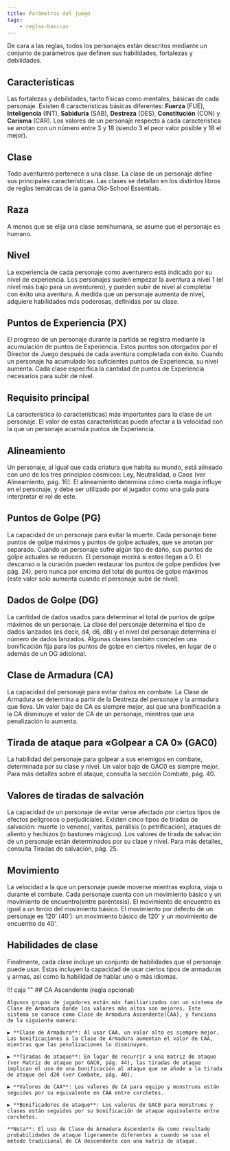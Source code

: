 ```yaml
---
title: Parámetros del juego
tags:
    - reglas-basicas
---
```



De cara a las reglas, todos los personajes están descritos mediante un conjunto de parámetros que definen sus habilidades, fortalezas y debilidades.

## Características
Las fortalezas y debilidades, tanto físicas como mentales, básicas de cada personaje. Existen 6 características básicas diferentes: **Fuerza** (FUE), **Inteligencia** (INT), **Sabiduría** (SAB), **Destreza** (DES), **Constitución** (CON) y **Carisma** (CAR). Los valores de un personaje respecto a cada característica se anotan con un número entre 3 y 18 (siendo 3 el peor valor posible y 18 el mejor).

## Clase
Todo aventurero pertenece a una clase. La clase de un personaje define sus principales características. Las clases se detallan en los distintos libros de reglas temáticas de la gama Old-School Essentials.

## Raza
A menos que se elija una clase semihumana, se asume que el personaje es humano.

## Nivel
La experiencia de cada personaje como aventurero está indicado por su nivel de experiencia. Los personajes suelen empezar la aventura a nivel 1 (el nivel más bajo para un aventurero), y pueden subir de nivel al completar con éxito una aventura. A medida que un personaje aumenta de nivel, adquiere habilidades más poderosas, definidas por su clase.

## Puntos de Experiencia (PX)
El progreso de un personaje durante la partida se registra mediante la acumulación de puntos de Experiencia. Estos puntos son otorgados por el Director de Juego después de cada aventura completada con éxito. Cuando un personaje ha acumulado los suficientes puntos de Experiencia, su nivel aumenta. Cada clase especifica la cantidad de puntos de Experiencia necesarios para subir de nivel.

## Requisito principal
La característica (o características) más importantes para la clase de un personaje. El valor de estas características puede afectar a la velocidad con la que un personaje acumula puntos de Experiencia.

## Alineamiento
Un personaje, al igual que cada criatura que habita su mundo, está alineado con uno de los tres principios cósmicos: Ley, Neutralidad, o Caos (ver Alineamiento, pág. 16). El alineamiento determina cómo cierta magia influye en el personaje, y debe ser utilizado por el jugador como una guía para interpretar el rol de este.

## Puntos de Golpe (PG)
La capacidad de un personaje para evitar la muerte. Cada personaje tiene puntos de golpe máximos y puntos de golpe actuales, que se anotan por separado. Cuando un personaje sufre algún tipo de daño, sus puntos de golpe actuales se reducen. El personaje morirá si estos llegan a 0. El descanso o la curación pueden restaurar los puntos de golpe perdidos (ver pág. 24), pero nunca por encima del total de puntos de golpe máximos (este valor solo aumenta cuando el personaje sube de nivel).

## Dados de Golpe (DG)
La cantidad de dados usados para determinar el total de puntos de golpe máximos de un personaje. La clase del personaje determina el tipo de dados lanzados (es decir, d4, d6, d8) y el nivel del personaje determina el número de dados lanzados. Algunas clases también conceden una bonificación fija para los puntos de golpe en ciertos niveles, en lugar de o además de un DG adicional.

## Clase de Armadura (CA)
La capacidad del personaje para evitar daños en combate. La Clase de Armadura se determina a partir de la Destreza del personaje y la armadura que lleva. Un valor bajo de CA es siempre mejor, así que una bonificación a la CA disminuye el valor de CA de un personaje, mientras que una penalización lo aumenta.

## Tirada de ataque para «Golpear a CA 0» (GAC0)
La habilidad del personaje para golpear a sus enemigos en combate, determinada por su clase y nivel. Un valor bajo de GAC0 es siempre mejor. Para más detalles sobre el ataque, consulta la sección Combate, pág. 40.

## Valores de tiradas de salvación
La capacidad de un personaje de evitar verse afectado por ciertos tipos de efectos peligrosos o perjudiciales. Existen cinco tipos de tiradas de salvación: muerte (o veneno), varitas, parálisis (o petrificación), ataques de aliento y hechizos (o bastones mágicos). Los valores de tirada de salvación de un personaje están determinados por su clase y nivel. Para más detalles, consulta Tiradas de salvación, pág. 25.

## Movimiento
La velocidad a la que un personaje puede moverse mientras explora, viaja o durante el combate. Cada personaje cuenta con un movimiento básico y un movimiento de encuentro(entre paréntesis). El movimiento de encuentro es igual a un tercio del movimiento básico. El movimiento por defecto de un personaje es 120’ (40’): un movimiento básico de 120’ y un movimiento de encuentro de 40’.

## Habilidades de clase
Finalmente, cada clase incluye un conjunto de habilidades que el personaje puede usar. Estas incluyen la capacidad de usar ciertos tipos de armaduras y armas, así como la habilidad de hablar uno o más idiomas.

!!! caja ""
    ## CA Ascendente (regla opcional)

    Algunos grupos de jugadores están más familiarizados con un sistema de Clase de Armadura donde los valores más altos son mejores. Este sistema se conoce como Clase de Armadura Ascendente(CAA), y funciona de la siguiente manera:

    ▶ **Clase de Armadura**: Al usar CAA, un valor alto es siempre mejor. Las bonificaciones a la Clase de Armadura aumentan el valor de CAA, mientras que las penalizaciones lo disminuyen.

    ▶ **Tiradas de ataque**: En lugar de recurrir a una matriz de ataque (ver Matriz de ataque por GAC0, pág. 44), las tiradas de ataque implican el uso de una bonificación al ataque que se añade a la tirada de ataque del d20 (ver Combate, pág. 40).

    ▶ **Valores de CAA**: Los valores de CA para equipo y monstruos están seguidos por su equivalente en CAA entre corchetes.

    ▶ **Bonificadores de ataque**: Los valores de GAC0 para monstruos y clases están seguidos por su bonificación de ataque equivalente entre corchetes.
    
    **Nota**: El uso de Clase de Armadura Ascendente da como resultado probabilidades de ataque ligeramente diferentes a cuando se usa el método tradicional de CA descendente con una matriz de ataque.
